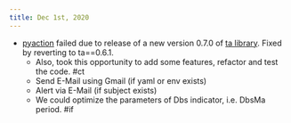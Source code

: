```yaml
---
title: Dec 1st, 2020
---
```


- [pyaction](https://github.com/dennislwm/pyaction) failed due to release of a new version 0.7.0 of [ta library](https://pypi.org/project/ta). Fixed by reverting to ta==0.6.1.
	- Also, took this opportunity to add some features, refactor and test the code. #ct
	- Send E-Mail using Gmail (if yaml or env exists)
	- Alert via E-Mail (if subject exists)
	- We could optimize the parameters of Dbs indicator, i.e. DbsMa period. #if